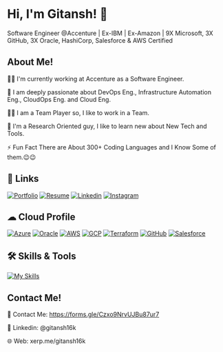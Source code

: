
# Hi, I'm Gitansh! 👋

Software Engineer @Accenture | Ex-IBM | Ex-Amazon | 9X Microsoft, 3X GitHub, 3X Oracle, HashiCorp, Salesforce & AWS Certified

## About Me!

👩‍💻 I'm currently working at Accenture as a Software Engineer.

🧠 I am deeply passionate about DevOps Eng., Infrastructure Automation Eng., CloudOps Eng. and Cloud Eng.

👯‍♀️ I am a Team Player so, I like to work in a Team.

📖 I'm a Research Oriented guy, I like to learn new about New Tech and Tools. 

⚡️ Fun Fact There are About 300+ Coding Languages and I Know Some of them.😉😉

## 🔗 Links
[![Portfolio](https://img.shields.io/badge/my_portfolio-000?style=for-the-badge&logo=ko-fi&logoColor=white)](https://xerp.me/gitansh16k)
[![Resume](https://img.shields.io/badge/Resume-000?style=for-the-badge&logo=medium&logoColor=white)](https://xerp.me/ZfFRt)
[![Linkedin](https://img.shields.io/badge/linkedin-0A66C2?style=for-the-badge&logo=linkedin&logoColor=white)](https://www.linkedin.com/in/gitansh16k/)
[![Instagram](https://img.shields.io/badge/Instagram-black?style=for-the-badge&logo=instagram&logoColor=orange)](https://www.instagram.com/g.kapoor16/)

## ☁ Cloud Profile
[![Azure](https://img.shields.io/badge/azure-%230072C6.svg?style=for-the-badge&logo=microsoft&logoColor=white)](https://learn.microsoft.com/en-us/users/gitansh16k/transcript/vmzogczzx1le10o)
[![Oracle](https://img.shields.io/badge/Oracle-F80000?style=for-the-badge&logo=oracle&logoColor=white)](https://catalog-education.oracle.com/pls/certview/sharebadge?id=E8200656C0E816CC7AC0C2DAB96588030E35C716933625F7D3EE64C538EF840F)
[![AWS](https://img.shields.io/badge/AWS-%23FF9900.svg?style=for-the-badge&logo=amazon&logoColor=white)](https://coursera.org/verify/9YNRF9N664RZ)
[![GCP](https://img.shields.io/badge/qwiklabs-1DA1F2?style=for-the-badge&logo=qwiklabs&logoColor=white)](https://www.qwiklabs.com/public_profiles/1ccc44ec-8a48-4522-9d97-95ab85419b89)
[![Terraform](https://img.shields.io/badge/terraform-%235835CC.svg?style=for-the-badge&logo=terraform&logoColor=white)](https://www.credly.com/badges/ac5661c6-df85-4e1f-a0e8-725f12e6c6c5/)
[![GitHub](https://img.shields.io/badge/github-%23121011.svg?style=for-the-badge&logo=github&logoColor=white)](https://www.credly.com/badges/bf5d48f2-2f5f-4277-aff2-23e37da4f633/)
[![Salesforce](https://img.shields.io/badge/salesforce-FFFFFF.svg?style=for-the-badge&logo=salesforce&logoColor=blue)](https://www.salesforce.com/trailblazer/gitansh16k)

## 🛠 Skills & Tools
[![My Skills](https://skillicons.dev/icons?i=azure,aws,gcp,terraform,linux,ansible,vscode,bash,powershell,vim,cloudflare,python,cs,figma,windows,ubuntu,githubactions,jenkins,kubernetes,docker,git,bitbucket,postman,mysql,visualstudio,selenium,gherkin,nginx,maven,wordpress&perline=10)](https://skillicons.dev)

## Contact Me!

📧 Contact Me: https://forms.gle/Czxo9NrvUJBu87ur7

🏢 Linkedin: @gitansh16k

🌐 Web: xerp.me/gitansh16k
